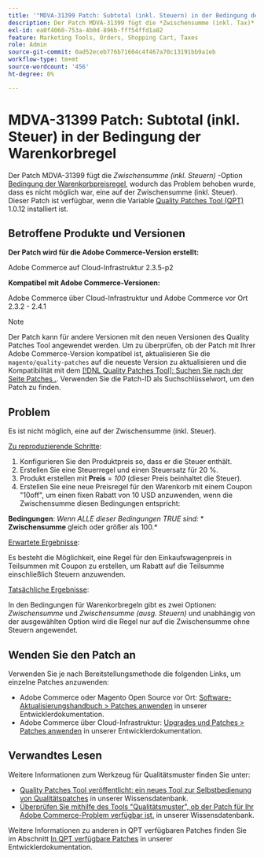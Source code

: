 ```yaml
---
title: '"MDVA-31399 Patch: Subtotal (inkl. Steuern) in der Bedingung der Warenkorbregel'''
description: Der Patch MDVA-31399 fügt die *Zwischensumme (inkl. Tax)* Option zu [Warenkorbpreisregel-Bedingung](https://docs.magento.com/user-guide/v2.3/marketing/price-rules-cart-create.html#step-2-describe-the-conditions), wodurch das Problem behoben wurde, dass es nicht möglich war, eine auf der Zwischensumme (inkl. Steuer). Dieser Patch ist verfügbar, wenn das [Quality Patches Tool (QPT)](/help/announcements/adobe-commerce-announcements/magento-quality-patches-released-new-tool-to-self-serve-quality-patches.md) 1.0.12 installiert ist.
exl-id: ea0f4060-753a-4b0d-896b-fff54ffd1a82
feature: Marketing Tools, Orders, Shopping Cart, Taxes
role: Admin
source-git-commit: 0ad52eceb776b71604c4f467a70c13191bb9a1eb
workflow-type: tm+mt
source-wordcount: '456'
ht-degree: 0%

---
```


# MDVA-31399 Patch: Subtotal (inkl. Steuer) in der Bedingung der Warenkorbregel

Der Patch MDVA-31399 fügt die *Zwischensumme (inkl. Steuern)* -Option [Bedingung der Warenkorbpreisregel](https://docs.magento.com/user-guide/v2.3/marketing/price-rules-cart-create.html#step-2-describe-the-conditions), wodurch das Problem behoben wurde, dass es nicht möglich war, eine auf der Zwischensumme (inkl. Steuer). Dieser Patch ist verfügbar, wenn die Variable [Quality Patches Tool (QPT)](/help/announcements/adobe-commerce-announcements/magento-quality-patches-released-new-tool-to-self-serve-quality-patches.md) 1.0.12 installiert ist.

## Betroffene Produkte und Versionen

**Der Patch wird für die Adobe Commerce-Version erstellt:**

Adobe Commerce auf Cloud-Infrastruktur 2.3.5-p2

**Kompatibel mit Adobe Commerce-Versionen:**

Adobe Commerce über Cloud-Infrastruktur und Adobe Commerce vor Ort 2.3.2 - 2.4.1

>[!NOTE]
>
>Der Patch kann für andere Versionen mit den neuen Versionen des Quality Patches Tool angewendet werden. Um zu überprüfen, ob der Patch mit Ihrer Adobe Commerce-Version kompatibel ist, aktualisieren Sie die `magento/quality-patches` auf die neueste Version zu aktualisieren und die Kompatibilität mit dem [[!DNL Quality Patches Tool]: Suchen Sie nach der Seite Patches .](https://devdocs.magento.com/quality-patches/tool.html#patch-grid). Verwenden Sie die Patch-ID als Suchschlüsselwort, um den Patch zu finden.

## Problem

Es ist nicht möglich, eine auf der Zwischensumme (inkl. Steuer).

<u>Zu reproduzierende Schritte</u>:

1. Konfigurieren Sie den Produktpreis so, dass er die Steuer enthält.
1. Erstellen Sie eine Steuerregel und einen Steuersatz für 20 %.
1. Produkt erstellen mit **Preis** = *100* (dieser Preis beinhaltet die Steuer).
1. Erstellen Sie eine neue Preisregel für den Warenkorb mit einem Coupon &quot;10off&quot;, um einen fixen Rabatt von 10 USD anzuwenden, wenn die Zwischensumme diesen Bedingungen entspricht:

**Bedingungen**: *Wenn ALLE dieser Bedingungen TRUE sind:*        * **Zwischensumme** gleich oder größer als 100.*

<u>Erwartete Ergebnisse</u>:

Es besteht die Möglichkeit, eine Regel für den Einkaufswagenpreis in Teilsummen mit Coupon zu erstellen, um Rabatt auf die Teilsumme einschließlich Steuern anzuwenden.

<u>Tatsächliche Ergebnisse</u>:

In den Bedingungen für Warenkorbregeln gibt es zwei Optionen: *Zwischensumme* und *Zwischensumme (ausg. Steuern)* und unabhängig von der ausgewählten Option wird die Regel nur auf die Zwischensumme ohne Steuern angewendet.

## Wenden Sie den Patch an

Verwenden Sie je nach Bereitstellungsmethode die folgenden Links, um einzelne Patches anzuwenden:

* Adobe Commerce oder Magento Open Source vor Ort: [Software-Aktualisierungshandbuch > Patches anwenden](https://devdocs.magento.com/guides/v2.4/comp-mgr/patching/mqp.html) in unserer Entwicklerdokumentation.
* Adobe Commerce über Cloud-Infrastruktur: [Upgrades und Patches > Patches anwenden](https://devdocs.magento.com/cloud/project/project-patch.html) in unserer Entwicklerdokumentation.

## Verwandtes Lesen

Weitere Informationen zum Werkzeug für Qualitätsmuster finden Sie unter:

* [Quality Patches Tool veröffentlicht: ein neues Tool zur Selbstbedienung von Qualitätspatches](/help/announcements/adobe-commerce-announcements/magento-quality-patches-released-new-tool-to-self-serve-quality-patches.md) in unserer Wissensdatenbank.
* [Überprüfen Sie mithilfe des Tools &quot;Qualitätsmuster&quot;, ob der Patch für Ihr Adobe Commerce-Problem verfügbar ist.](/help/support-tools/patches-available-in-qpt-tool/check-patch-for-magento-issue-with-magento-quality-patches.md) in unserer Wissensdatenbank.

Weitere Informationen zu anderen in QPT verfügbaren Patches finden Sie im Abschnitt [In QPT verfügbare Patches](https://devdocs.magento.com/quality-patches/tool.html#patch-grid) in unserer Entwicklerdokumentation.
